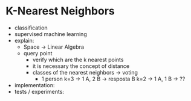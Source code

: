 K-Nearest Neighbors
===================

- classification
- supervised machine learning
- explain:
    - Space -> Linear Algebra
    - query point
        - verify which are the k nearest points
        - it is necessary the concept of distance
        - classes of the nearest neighbors -> voting
            - 1 person
                k=3 -> 1 A, 2 B -> resposta B
                k=2 -> 1 A, 1 B -> ??
- implementation:
- tests / experiments: